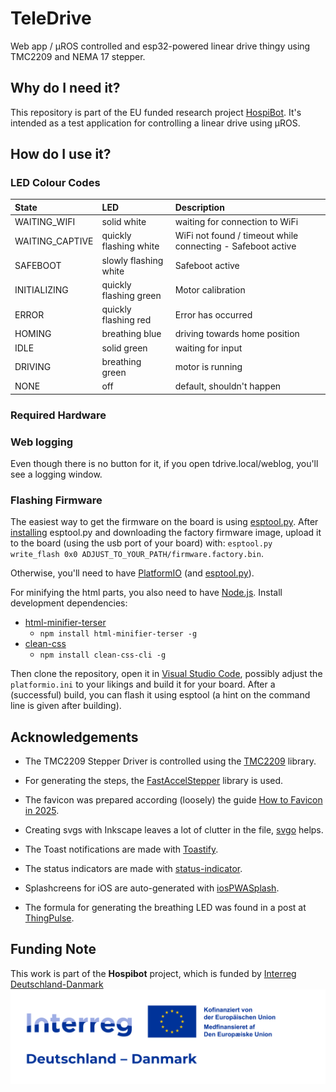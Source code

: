 # TeleDrive
 
Web app / µROS controlled and esp32-powered linear drive thingy using TMC2209 and NEMA 17 stepper.

## Why do I need it?

This repository is part of the EU funded research project [HospiBot](https://hospibot.eu/).
It's intended as a test application for controlling a linear drive using µROS.

## How do I use it?

### LED Colour Codes

| State | LED | Description | 
| :--- | :--- | :--- |
| WAITING_WIFI | solid white | waiting for connection to WiFi | 
| WAITING_CAPTIVE | quickly flashing white | WiFi not found / timeout while connecting - Safeboot active |
| SAFEBOOT | slowly flashing white | Safeboot active |
| INITIALIZING | quickly flashing green | Motor calibration |
| ERROR | quickly flashing red | Error has occurred |
| HOMING | breathing blue | driving towards home position | 
| IDLE | solid green | waiting for input |
| DRIVING | breathing green| motor is running |
| NONE | off | default, shouldn't happen|

### Required Hardware

### Web logging

Even though there is no button for it, if you open tdrive.local/weblog, you'll see a logging window. 

### Flashing Firmware

The easiest way to get the firmware on the board is using [esptool.py](https://github.com/espressif/esptool). After [installing](https://docs.espressif.com/projects/esptool/en/latest/esp32/installation.html#installation) esptool.py and downloading the factory firmware image, upload it to the board (using the usb port of your board) with: `esptool.py write_flash 0x0 ADJUST_TO_YOUR_PATH/firmware.factory.bin`. 

Otherwise, you'll need to have [PlatformIO](https://platformio.org/platformio-ide) (and [esptool.py](https://github.com/espressif/esptool)).

For minifying the html parts, you also need to have [Node.js](https://nodejs.org/).
Install development dependencies: 
- [html-minifier-terser](https://github.com/terser/html-minifier-terser)
  - `npm install html-minifier-terser -g`
- [clean-css](https://github.com/clean-css/clean-css)
  - `npm install clean-css-cli -g`

Then clone the repository, open it in [Visual Studio Code](https://code.visualstudio.com/), possibly adjust the `platformio.ini` to your likings and build it for your board. After a (successful) build, you can flash it using esptool (a hint on the command line is given after building).  

## Acknowledgements

* The TMC2209 Stepper Driver is controlled using the [TMC2209](https://github.com/janelia-arduino/TMC2209) library. 

* For generating the steps, the [FastAccelStepper](https://github.com/gin66/FastAccelStepper) library is used.

* The favicon was prepared according (loosely) the guide [How to Favicon in 2025](https://evilmartians.com/chronicles/how-to-favicon-in-2021-six-files-that-fit-most-needs). 

* Creating svgs with Inkscape leaves a lot of clutter in the file, [svgo](https://github.com/svg/svgo) helps.

* The Toast notifications are made with [Toastify](https://github.com/apvarun/toastify-js).

* The status indicators are made with [status-indicator](https://github.com/tnhu/status-indicator).

* Splashcreens for iOS are auto-generated with [iosPWASplash](https://github.com/avadhesh18/iosPWASplash).

* The formula for generating the breathing LED was found in a post at [ThingPulse](https://thingpulse.com/breathing-leds-cracking-the-algorithm-behind-our-breathing-pattern).

## Funding Note

This work is part of the **Hospibot** project, which is funded by [Interreg Deutschland-Danmark](https://www.interreg.eu/) ![Interreg-Logo_bilingual_RGB](assets/doc/funding_note.png)